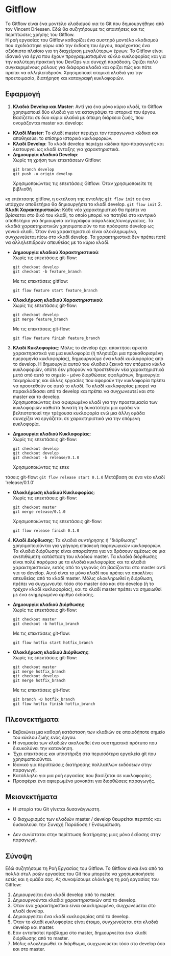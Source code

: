 # Gitflow

Το Gitflow είναι ένα μοντέλο κλαδισμού για το Git που δημιουργήθηκε από τον Vincent Driessen. Εδώ θα συζητήσουμε τις απαιτήσεις και τις περιπτώσεις χρήσης του Gitflow.<br />
Η ροή εργασίας του Gitflow καθορίζει ένα αυστηρό μοντέλο κλαδισμού που σχεδιάστηκε γύρω από την έκδοση του έργου, παρέχοντας ένα αξιόπιστο πλαίσιο για τη διαχείριση μεγαλύτερων έργων. Το Gitflow είναι ιδανικό για έργα που έχουν προγραμματισμένο κύκλο κυκλοφορίας και για την καλύτερη πρακτική του DevOps για συνεχή παράδοση. Ορίζει πολύ συγκεκριμένους ρόλους για διάφορα κλαδιά και ορίζει πώς και πότε πρέπει να αλληλεπιδρούν. Χρησιμοποιεί ατομικά κλαδιά για την προετοιμασία, διατήρηση και καταγραφή κυκλοφοριών.


## Εφαρμογή

1. **Κλαδιά Develop και Master**: Αντί για ένα μόνο κύριο κλαδί, το Gitflow χρησιμοποιεί δύο κλαδιά για να καταγράψει το ιστορικό του έργου. Βασίζεται σε δύο κύρια κλαδιά με άπειρη διάρκεια ζωής, που ονομάζονται master και develop:
  - **Κλαδί Master**: Το κλαδί master περιέχει τον παραγωγικό κώδικα και αποθηκεύει το επίσημο ιστορικό κυκλοφοριών.
  - **Κλαδί Develop**: Το κλαδί develop περιέχει κώδικα προ-παραγωγής και λειτουργεί ως κλαδί ένταξης για χαρακτηριστικά.
  - **Δημιουργία κλαδιού Develop**:<br />
    Χωρίς τη χρήση των επεκτάσεων Gitflow:
    ```
    git branch develop
    git push -u origin develop
    ```
    Χρησιμοποιώντας τις επεκτάσεις Gitflow: Όταν χρησιμοποιείτε τη βιβλιοθή

κη επέκτασης gitflow, η εκτέλεση της εντολής `git flow init` σε ένα υπάρχον αποθετήριο θα δημιουργήσει το κλαδί develop.
    ```
    git flow init
    ```
2. **Κλαδί Χαρακτηριστικών**: Κάθε νέο χαρακτηριστικό θα πρέπει να βρίσκεται στο δικό του κλαδί, το οποίο μπορεί να πατηθεί στο κεντρικό αποθετήριο για δημιουργία αντιγράφου ασφαλείας/συνεργασίας. Τα κλαδιά χαρακτηριστικών χρησιμοποιούν το πιο πρόσφατο develop ως γονικό κλαδί. Όταν ένα χαρακτηριστικό είναι ολοκληρωμένο, συγχωνεύεται πίσω στο κλαδί develop. Τα χαρακτηριστικά δεν πρέπει ποτέ να αλληλεπιδρούν απευθείας με το κύριο κλαδί.
  - **Δημιουργία κλαδιού Χαρακτηριστικού**: <br />
    Χωρίς τις επεκτάσεις git-flow:
    ```
    git checkout develop
    git checkout -b feature_branch
    ```
    Με τις επεκτάσεις gitflow:
    ```
    git flow feature start feature_branch
    ```
  - **Ολοκλήρωση κλαδιού Χαρακτηριστικού**: <br />
    Χωρίς τις επεκτάσεις git-flow:
    ```
    git checkout develop
    git merge feature_branch
    ```
    Με τις επεκτάσεις git-flow:
    ```
    git flow feature finish feature_branch
    ```
3. **Κλαδί Κυκλοφορίας**: Μόλις το develop έχει αποκτήσει αρκετά χαρακτηριστικά για μια κυκλοφορία (ή πλησιάζει μια προκαθορισμένη ημερομηνία κυκλοφορίας), δημιουργούμε ένα κλαδί κυκλοφορίας από το develop. Η δημιουργία αυτού του κλαδιού ξεκινά τον επόμενο κύκλο κυκλοφοριών, οπότε δεν μπορούν να προστεθούν νέα χαρακτηριστικά μετά από αυτό το σημείο - μόνο διορθώσεις σφαλμάτων, δημιουργία τεκμηρίωσης και άλλες εργασίες που αφορούν την κυκλοφορία πρέπει να προστεθούν σε αυτό το κλαδί. Το κλαδί κυκλοφορίας μπορεί να παρακλάδιασει από το develop και πρέπει να συγχωνευτεί και στο master και το develop. <br />
Χρησιμοποιώντας ένα αφιερωμένο κλαδί για την προετοιμασία των κυκλοφοριών καθιστά δυνατή τη δυνατότητα μια ομάδα να βελτιστοποιεί την τρέχουσα κυκλοφορία ενώ μια άλλη ομάδα συνεχίζει να εργάζεται σε χαρακτηριστικά για την επόμενη κυκλοφορία.
  - **Δημιουργία κλαδιού Κυκλοφορίας**: <br />
    Χωρίς τις επεκτάσεις git-flow:
    ```
    git checkout develop
    git checkout develop
    git checkout -b release/0.1.0
    ```
    Χρησιμοποιώντας τις επεκ

τάσεις git-flow:
    ```
    git flow release start 0.1.0
    ```
    Μετάβαση σε ένα νέο κλαδί 'release/0.1.0'
  - **Ολοκλήρωση κλαδιού Κυκλοφορίας**: <br />
    Χωρίς τις επεκτάσεις git-flow:
    ```
    git checkout master
    git merge release/0.1.0
    ```
    Χρησιμοποιώντας τις επεκτάσεις git-flow:
    ```
    git flow release finish 0.1.0
    ```
4. **Κλαδί Διόρθωσης**: Τα κλαδιά συντήρησης ή "διόρθωσης" χρησιμοποιούνται για γρήγορη επισκευή παραγωγικών κυκλοφοριών. Τα κλαδιά διόρθωσης είναι απαραίτητα για να δράσουν αμέσως σε μια ανεπιθύμητη κατάσταση του κλαδιού master. Τα κλαδιά διόρθωσης είναι πολύ παρόμοια με τα κλαδιά κυκλοφορίας και τα κλαδιά χαρακτηριστικών, εκτός από το γεγονός ότι βασίζονται στο master αντί για το develop. Αυτό είναι το μόνο κλαδί που πρέπει να αποκλίνει απευθείας από το κλαδί master. Μόλις ολοκληρωθεί η διόρθωση, πρέπει να συγχωνευτεί τόσο στο master όσο και στο develop (ή το τρέχον κλαδί κυκλοφορίας), και το κλαδί master πρέπει να σημειωθεί με ένα ενημερωμένο αριθμό έκδοσης.
  - **Δημιουργία κλαδιού Διόρθωσης**: <br />
    Χωρίς τις επεκτάσεις git-flow:
    ```
    git checkout master
    git checkout -b hotfix_branch
    ```
    Με τις επεκτάσεις git-flow: 
    ```
    git flow hotfix start hotfix_branch
    ```
  - **Ολοκλήρωση κλαδιού Διόρθωσης**: <br />
  Χωρίς τις επεκτάσεις git-flow:
    ```
    git checkout master
    git merge hotfix_branch
    git checkout develop
    git merge hotfix_branch
    ```
    Με τις επεκτάσεις git-flow:
    ```
    git branch -D hotfix_branch
    git flow hotfix finish hotfix_branch
    ```


## Πλεονεκτήματα

- Βεβαιώνει μια καθαρή κατάσταση των κλαδιών σε οποιοδήποτε σημείο του κύκλου ζωής ενός έργου.
- Η ονομασία των κλαδιών ακολουθεί ένα συστηματικό πρότυπο που διευκολύνει την κατανόηση.
- Έχει επεκτάσεις και υποστήριξη στα περισσότερα εργαλεία git που χρησιμοποιούνται.
- Ιδανικό για περιπτώσεις διατήρησης πολλαπλών εκδόσεων στην παραγωγή.
- Κατάλληλο για μια ροή εργασίας που βασίζεται σε κυκλοφορίες.
- Προσφέρει ένα αφιερωμένο μονοπάτι για διορθώσεις παραγωγής.


## Μειονεκτήματα

- Η ιστορία του Git γίνεται δυσανάγνωστη.
- Ο διαχωρισμός των κλαδιών master / develop θεωρείται περιττός και δυσκολεύει την Συνεχή Παράδοση / Ενσωμάτωση.


- Δεν συνίσταται στην περίπτωση διατήρησης μιας μόνο έκδοσης στην παραγωγή.


## Σύνοψη

Εδώ συζητήσαμε τη Ροή Εργασίας του Gitflow. Το Gitflow είναι ένα από τα πολλά στυλ ροών εργασίας του Git που μπορείτε να χρησιμοποιήσετε εσείς και η ομάδα σας. Ας συνοψίσουμε ολόκληρη τη ροή εργασίας του Gitflow:
1. Δημιουργείται ένα κλαδί develop από το master.
2. Δημιουργούνται κλαδιά χαρακτηριστικών από το develop.
3. Όταν ένα χαρακτηριστικό είναι ολοκληρωμένο, συγχωνεύεται στο κλαδί develop.
4. Δημιουργείται ένα κλαδί κυκλοφορίας από το develop.
5. Όταν το κλαδί κυκλοφορίας είναι έτοιμο, συγχωνεύεται στα κλαδιά develop και master.
6. Εάν εντοπιστεί πρόβλημα στο master, δημιουργείται ένα κλαδί διόρθωσης από το master.
7. Μόλις ολοκληρωθεί το διόρθωμα, συγχωνεύεται τόσο στο develop όσο και στο master.